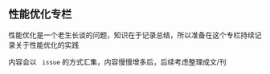 ## 性能优化专栏

性能优化是一个老生长谈的问题，知识在于记录总结，所以准备在这个专栏持续记录关于性能优化的实践

内容会以 ` issue` 的方式汇集，内容慢慢增多后，后续考虑整理成文/刊


